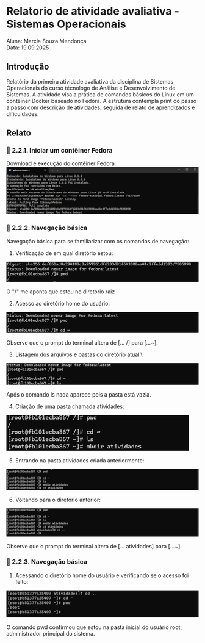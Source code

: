 # Relatorio de atividade avaliativa - Sistemas Operacionais

Aluna: Marcia Souza Mendonça\
Data: 19.09.2025

## Introdução

Relatório da primeira atividade avaliativa da disciplina de Sistemas Operacionais do curso técnologo de Análise e Desenvolvimento de Sistemas. A atividade visa a prática de comandos básicos do Linux em um contêiner Docker baseado no Fedora. A estrutura contempla print do passo a passo com descrição de atividades, seguida de relato de aprendizados e dificuldades.

## Relato

### 📌 2.2.1. Iniciar um contêiner Fedora

Download e execução do contêiner Fedora:
![Print do download e execução do contêiner Fedora:](imagens/imagem1.png)

### 📌 2.2.2. Navegação básica

Navegação básica para se familiarizar com os comandos de navegação:

1. Verificação de em qual diretório estou:

![Print da verificação de diretório:](imagens/imagem2.png)

O "/" me aponta que estou no diretório raiz

2. Acesso ao diretório home do usuário:

![Print do diretório home do usuário:](imagens/imagem3.png)

Observe que o prompt do terminal altera de [... /] para [...~].


3. Listagem dos arquivos e pastas do diretório atual:\

![Print da listagem dos arquivos e pastas do diretório atual:](imagens/imagem4.png)

Após o comando ls nada aparece pois a pasta está vazia.


4. Criação de uma pasta chamada atividades:

![Print da criação de uma pasta chamada atividades:](imagens/imagem5.png)

5. Entrando na pasta atividades criada anteriormente:

![Print de comando para entrar na pasta atividades](imagens/imagem6.png)

6. Voltando para o diretório anterior:

![Print do comando para volta para o diretório anterior](imagens/imagem7.png)

Observe que o prompt do terminal altera de [... atividades] para [...~].

###  📌 2.2.3. Navegação básica

1. Acessando o diretório home do usuário e verificando se o acesso foi feito:

![Print do processo para acessar o diretório home do usuário e verificação](imagens/imagem8.png)

O comando pwd confirmou que estou na pasta inicial do usuário root, administrador principal do sistema.



